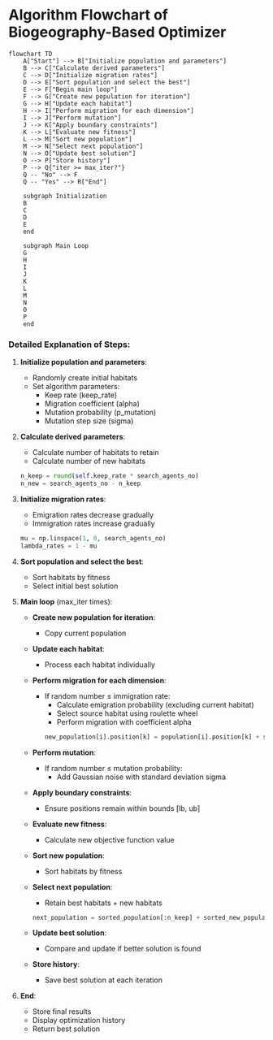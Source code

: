 # Algorithm Flowchart of Biogeography-Based Optimizer

```mermaid
flowchart TD
    A["Start"] --> B["Initialize population and parameters"]
    B --> C["Calculate derived parameters"]
    C --> D["Initialize migration rates"]
    D --> E["Sort population and select the best"]
    E --> F["Begin main loop"]
    F --> G["Create new population for iteration"]
    G --> H["Update each habitat"]
    H --> I["Perform migration for each dimension"]
    I --> J["Perform mutation"]
    J --> K["Apply boundary constraints"]
    K --> L["Evaluate new fitness"]
    L --> M["Sort new population"]
    M --> N["Select next population"]
    N --> O["Update best solution"]
    O --> P["Store history"]
    P --> Q{"iter >= max_iter?"}
    Q -- "No" --> F
    Q -- "Yes" --> R["End"]
    
    subgraph Initialization
    B
    C
    D
    E
    end
    
    subgraph Main Loop
    G
    H
    I
    J
    K
    L
    M
    N
    O
    P
    end
```

### Detailed Explanation of Steps:

1. **Initialize population and parameters**:
   - Randomly create initial habitats
   - Set algorithm parameters:
     * Keep rate (keep_rate)
     * Migration coefficient (alpha)
     * Mutation probability (p_mutation)
     * Mutation step size (sigma)

2. **Calculate derived parameters**:
   - Calculate number of habitats to retain
   - Calculate number of new habitats
   ```python
   n_keep = round(self.keep_rate * search_agents_no)
   n_new = search_agents_no - n_keep
   ```

3. **Initialize migration rates**:
   - Emigration rates decrease gradually
   - Immigration rates increase gradually
   ```python
   mu = np.linspace(1, 0, search_agents_no)
   lambda_rates = 1 - mu
   ```

4. **Sort population and select the best**:
   - Sort habitats by fitness
   - Select initial best solution

5. **Main loop** (max_iter times):
   - **Create new population for iteration**:
     * Copy current population
   
   - **Update each habitat**:
     * Process each habitat individually
   
   - **Perform migration for each dimension**:
     * If random number ≤ immigration rate:
       * Calculate emigration probability (excluding current habitat)
       * Select source habitat using roulette wheel
       * Perform migration with coefficient alpha
       ```python
       new_population[i].position[k] = population[i].position[k] + self.alpha * (population[j].position[k] - population[i].position[k])
       ```
   
   - **Perform mutation**:
     * If random number ≤ mutation probability:
       * Add Gaussian noise with standard deviation sigma
   
   - **Apply boundary constraints**:
     * Ensure positions remain within bounds [lb, ub]
   
   - **Evaluate new fitness**:
     * Calculate new objective function value
   
   - **Sort new population**:
     * Sort habitats by fitness
   
   - **Select next population**:
     * Retain best habitats + new habitats
     ```python
     next_population = sorted_population[:n_keep] + sorted_new_population[:n_new]
     ```
   
   - **Update best solution**:
     * Compare and update if better solution is found
   
   - **Store history**:
     * Save best solution at each iteration

6. **End**:
   - Store final results
   - Display optimization history
   - Return best solution